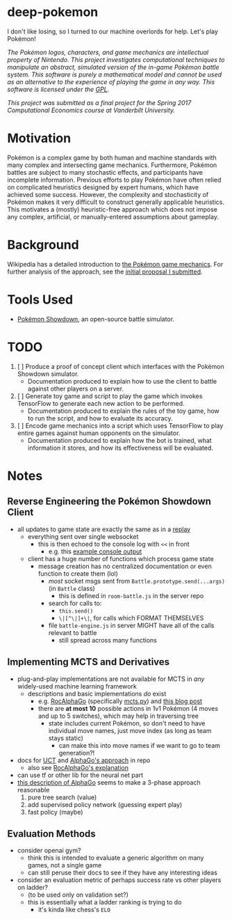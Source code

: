 deep-pokemon
============

I don't like losing, so I turned to our machine overlords for help. Let's play Pokémon!

*The Pokémon logos, characters, and game mechanics are intellectual property of Nintendo. This project investigates computational techniques to manipulate an abstract, simulated version of the in-game Pokémon battle system. This software is purely a mathematical model and cannot be used as an alternative to the experience of playing the game in any way. This software is licensed under the [GPL](GPL.md).*

*This project was submitted as a final project for the Spring 2017 Computational Economics course at Vanderbilt University.*

# Motivation

Pokémon is a complex game by both human and machine standards with many complex and intersecting game mechanics. Furthermore, Pokémon battles are subject to many stochastic effects, and participants have incomplete information. Previous efforts to play Pokémon have often relied on complicated heuristics designed by expert humans, which have achieved some success. However, the complexity and stochasticity of Pokémon makes it very difficult to construct generally applicable heuristics. This motivates a (mostly) heuristic-free approach which does not impose any complex, artificial, or manually-entered assumptions about gameplay.

# Background

Wikipedia has a detailed introduction to [the Pokémon game mechanics](https://en.wikipedia.org/wiki/Gameplay_of_Pok%C3%A9mon#Pok.C3.A9mon_Battles). For further analysis of the approach, see the [initial proposal I submitted](proposal-pkmn.pdf).

# Tools Used

- [Pokémon Showdown](http://pokemonshowdown.com/), an open-source battle simulator.

# TODO

1. [ ] Produce a proof of concept client which interfaces with the Pokémon Showdown simulator.
    - Documentation produced to explain how to use the client to battle against other players on a server.
2. [ ] Generate toy game and script to play the game which invokes TensorFlow to generate each new action to be performed.
    - Documentation produced to explain the rules of the toy game, how to run the script, and how to evaluate its accuracy.
3. [ ] Encode game mechanics into a script which uses TensorFlow to play entire games against human opponents on the simulator.
    - Documentation produced to explain how the bot is trained, what information it stores, and how its effectiveness will be evaluated.

# Notes
## Reverse Engineering the Pokémon Showdown Client
- all updates to game state are exactly the same as in a [replay](OU-2015-03-13-getbacker-crashinboombang.html)
    - everything sent over single websocket
        - this is then echoed to the console log with `<<` in front
            - e.g. this [example console output](play.pokemonshowdown.com-1488188260083.log)
    - client has a huge number of functions which process game state
        - message creation has no centralized documentation or even function to create them (lol)
            - *most* socket msgs sent from `Battle.prototype.send(...args)` (in `Battle` class)
                - this is defined in `room-battle.js` in the server repo
            - search for calls to:
                - `this.send()`
                - `\|[^\|]+\|`, for calls which FORMAT THEMSELVES
            - file `battle-engine.js` in server MIGHT have all of the calls relevant to battle
                - still spread across many functions

## Implementing MCTS and Derivatives
- plug-and-play implementations are not available for MCTS in *any* widely-used machine learning framework
    - descriptions and basic implementations *do* exist
        - e.g. [RocAlphaGo](https://github.com/Rochester-NRT/RocAlphaGo) (specifically [mcts.py](https://github.com/Rochester-NRT/RocAlphaGo/blob/develop/AlphaGo/mcts.py)) and [this blog post](https://jeffbradberry.com/posts/2015/09/intro-to-monte-carlo-tree-search/)
        - there are **at most 10** possible actions in 1v1 Pokémon (4 moves and up to 5 switches), which may help in traversing tree
            - state includes current Pokémon, so don't need to have individual move names, just move index (as long as team stays static)
                - can make this into move names if we want to go to team generation?!
- docs for [UCT](papers/uct.pdf) and [AlphaGo's approach](papers/AlphaGoNaturePaper.pdf) in repo
    - also see [RocAlphaGo's explanation](https://github.com/Rochester-NRT/RocAlphaGo/wiki/01.-Home)
- can use tf or other lib for the neural net part
- [this description of AlphaGo](https://github.com/Rochester-NRT/RocAlphaGo/wiki/01.-Home) seems to make a 3-phase approach reasonable
    1. pure tree search (value)
    2. add supervised policy network (guessing expert play)
    3. fast policy (maybe)

## Evaluation Methods
- consider openai gym?
    - think this is intended to evaluate a generic algorithm on many games, not a single game
    - can still peruse their docs to see if they have any interesting ideas
- consider an evaluation metric of perhaps success rate vs other players on ladder?
    - (to be used only on validation set?)
    - this is essentially what a ladder ranking is trying to do
        - it's kinda like chess's `ELO`

